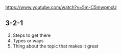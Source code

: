https://www.youtube.com/watch?v=5m-C5mwpmxU

## 3-2-1

3. Steps to get there
4. Types or ways
5. Thing about the topic that makes it great
